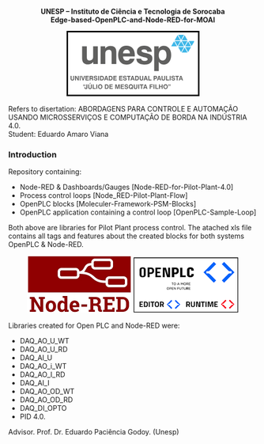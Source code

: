 <p align="center">
   <b>
   UNESP – Instituto de Ciência e Tecnologia de Sorocaba <br> Edge-based-OpenPLC-and-Node-RED-for-MOAI 
   </b>
</p>

<p align="center">
 <img src="src/docs/Unesp-logo.png" />
</p>

Refers to disertation: ABORDAGENS PARA CONTROLE E AUTOMAÇÃO USANDO MICROSSERVIÇOS E COMPUTAÇÃO DE BORDA NA INDÚSTRIA 4.0.  
Student: Eduardo Amaro Viana   
### Introduction   
Repository containing:  
- Node-RED & Dashboards/Gauges [Node-RED-for-Pilot-Plant-4.0]
- Process control loops [Node_RED-Pilot-Plant-Flow]
- OpenPLC blocks [Moleculer-Framework-PSM-Blocks]
- OpenPLC application containing a control loop [OpenPLC-Sample-Loop]
  
Both above are libraries for Pilot Plant process control.
The atached xls file contains all tags and features about the created blocks for both systems OpenPLC & Node-RED.   

<p align="center">
 <img src="src/docs/Node-RED-logo.png" />
 <img src="src/docs/OpenPLC-logo.png" />
</p>
  
Libraries created for Open PLC and Node-RED were:

- DAQ_AO_U_WT
- DAQ_AO_U_RD  
- DAQ_AI_U 
- DAQ_AO_i_WT   
- DAQ_AO_I_RD   
- DAQ_AI_I  
- DAQ_AO_OD_WT  
- DAQ_AO_OD_RD   
- DAQ_DI_OPTO  
- PID 4.0.   

Advisor. Prof. Dr. Eduardo Paciência Godoy. (Unesp)